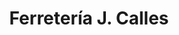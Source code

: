 ---
title: "Ferretería J. Calles"
url: /vitigudino/ferreteria-j-calles-calle-honda/
shop: hardware
---